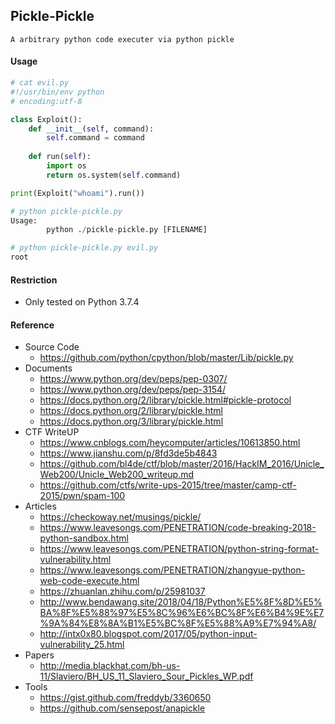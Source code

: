 ## Pickle-Pickle
```
A arbitrary python code executer via python pickle
```

#### Usage
```python
# cat evil.py
#!/usr/bin/env python
# encoding:utf-8

class Exploit():
    def __init__(self, command):
        self.command = command
    
    def run(self):
        import os
        return os.system(self.command)

print(Exploit("whoami").run())

# python pickle-pickle.py
Usage:
        python ./pickle-pickle.py [FILENAME]

# python pickle-pickle.py evil.py
root
```

#### Restriction
* Only tested on Python 3.7.4

#### Reference
* Source Code
    * https://github.com/python/cpython/blob/master/Lib/pickle.py
* Documents
    * https://www.python.org/dev/peps/pep-0307/
    * https://www.python.org/dev/peps/pep-3154/
    * https://docs.python.org/2/library/pickle.html#pickle-protocol
    * https://docs.python.org/2/library/pickle.html
    * https://docs.python.org/3/library/pickle.html
* CTF WriteUP
    * https://www.cnblogs.com/heycomputer/articles/10613850.html
    * https://www.jianshu.com/p/8fd3de5b4843
    * https://github.com/bl4de/ctf/blob/master/2016/HackIM_2016/Unicle_Web200/Unicle_Web200_writeup.md
    * https://github.com/ctfs/write-ups-2015/tree/master/camp-ctf-2015/pwn/spam-100
* Articles
    * https://checkoway.net/musings/pickle/
    * https://www.leavesongs.com/PENETRATION/code-breaking-2018-python-sandbox.html
    * https://www.leavesongs.com/PENETRATION/python-string-format-vulnerability.html
    * https://www.leavesongs.com/PENETRATION/zhangyue-python-web-code-execute.html
    * https://zhuanlan.zhihu.com/p/25981037
    * http://www.bendawang.site/2018/04/18/Python%E5%8F%8D%E5%BA%8F%E5%88%97%E5%8C%96%E6%BC%8F%E6%B4%9E%E7%9A%84%E8%8A%B1%E5%BC%8F%E5%88%A9%E7%94%A8/
    * http://intx0x80.blogspot.com/2017/05/python-input-vulnerability_25.html
* Papers
    * http://media.blackhat.com/bh-us-11/Slaviero/BH_US_11_Slaviero_Sour_Pickles_WP.pdf
* Tools
    * https://gist.github.com/freddyb/3360650
    * https://github.com/sensepost/anapickle
